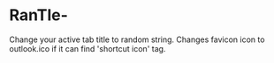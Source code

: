 # RanTle-
Change your active tab title to random string. Changes favicon icon to outlook.ico if it can find 'shortcut icon' tag.
